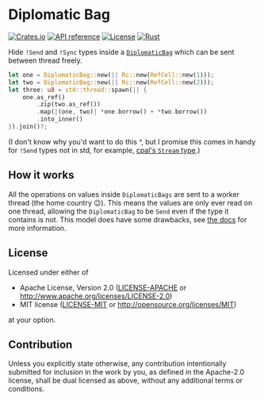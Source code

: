 # Diplomatic Bag
[![Crates.io](https://img.shields.io/crates/v/diplomatic-bag.svg)](https://crates.io/crates/diplomatic-bag)
[![API reference](https://docs.rs/diplomatic-bag/badge.svg)](https://docs.rs/diplomatic-bag/)
[![License](https://img.shields.io/badge/license-MIT_OR_Apache--2.0-blue.svg)](
https://github.com/Skepfyr/DiplomaticBag#license)
[![Rust](https://github.com/Skepfyr/DiplomaticBag/workflows/Rust/badge.svg)](https://github.com/Skepfyr/DiplomaticBag/actions?query=workflow%3ARust+branch%3Amaster)

Hide `!Send` and `!Sync` types inside a [`DiplomaticBag`](https://en.wikipedia.org/wiki/Diplomatic_bag) which can be sent between thread freely.

```rust
let one = DiplomaticBag::new(|| Rc::new(RefCell::new(1)));
let two = DiplomaticBag::new(|| Rc::new(RefCell::new(2)));
let three: u8 = std::thread::spawn(|| {
    one.as_ref()
        .zip(two.as_ref())
        .map(|(one, two)| *one.borrow() + *two.borrow())
        .into_inner()
}).join()?;
```
(I don't know why you'd want to do this ^, but I promise this comes in handy for `!Send` types not in std, for example, [cpal's `Stream` type](https://docs.rs/cpal/*/cpal/struct.Stream.html).)


## How it works

All the operations on values inside `DiplomaticBags` are sent to a worker thread (the home country 😉).
This means the values are only ever read on one thread, allowing the `DiplomaticBag` to be `Send` even if the type it contains is not.
This model does have some drawbacks, see [the docs](https://docs.rs/diplomatic-bag/) for more information.

## License

Licensed under either of

 * Apache License, Version 2.0
   ([LICENSE-APACHE](LICENSE-APACHE) or http://www.apache.org/licenses/LICENSE-2.0)
 * MIT license
   ([LICENSE-MIT](LICENSE-MIT) or http://opensource.org/licenses/MIT)

at your option.

## Contribution

Unless you explicitly state otherwise, any contribution intentionally submitted
for inclusion in the work by you, as defined in the Apache-2.0 license, shall be
dual licensed as above, without any additional terms or conditions.
